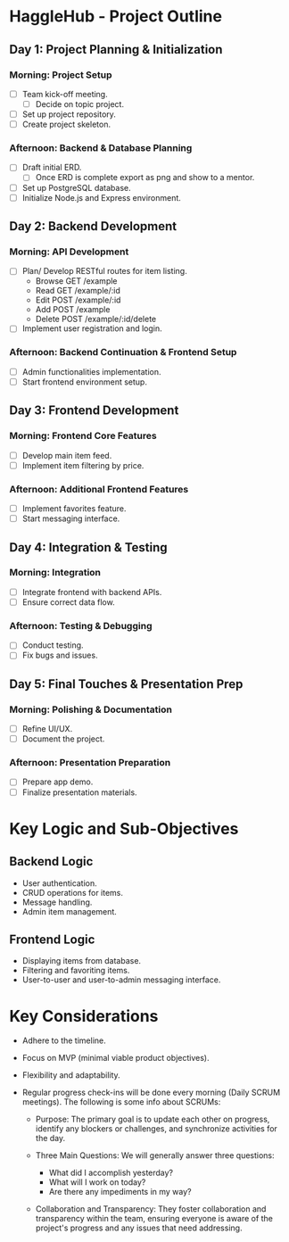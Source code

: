 # HaggleHub - Project Outline

## Day 1: Project Planning & Initialization

### Morning: Project Setup
- [ ] Team kick-off meeting.
  - [ ] Decide on topic project.
- [ ] Set up project repository.
- [ ] Create project skeleton.

### Afternoon: Backend & Database Planning
- [ ] Draft initial ERD.
  - [ ] Once ERD is complete export as png and show to a mentor.
- [ ] Set up PostgreSQL database.
- [ ] Initialize Node.js and Express environment.

## Day 2: Backend Development

### Morning: API Development
- [ ] Plan/ Develop RESTful routes for item listing.
  - Browse GET /example
  - Read GET /example/:id
  - Edit POST /example/:id
  - Add POST /example
  - Delete POST /example/:id/delete
- [ ] Implement user registration and login.

### Afternoon: Backend Continuation & Frontend Setup
- [ ] Admin functionalities implementation.
- [ ] Start frontend environment setup.

## Day 3: Frontend Development

### Morning: Frontend Core Features
- [ ] Develop main item feed.
- [ ] Implement item filtering by price.

### Afternoon: Additional Frontend Features
- [ ] Implement favorites feature.
- [ ] Start messaging interface.

## Day 4: Integration & Testing

### Morning: Integration
- [ ] Integrate frontend with backend APIs.
- [ ] Ensure correct data flow.

### Afternoon: Testing & Debugging
- [ ] Conduct testing.
- [ ] Fix bugs and issues.

## Day 5: Final Touches & Presentation Prep

### Morning: Polishing & Documentation
- [ ] Refine UI/UX.
- [ ] Document the project.

### Afternoon: Presentation Preparation
- [ ] Prepare app demo.
- [ ] Finalize presentation materials.

# Key Logic and Sub-Objectives

## Backend Logic
- User authentication.
- CRUD operations for items.
- Message handling.
- Admin item management.

## Frontend Logic
- Displaying items from database.
- Filtering and favoriting items.
- User-to-user and user-to-admin messaging interface.

# Key Considerations
- Adhere to the timeline.

- Focus on MVP (minimal viable product objectives).

- Flexibility and adaptability.

- Regular progress check-ins will be done every morning (Daily SCRUM meetings). The following is some info about SCRUMs:

  - Purpose: The primary goal is to update each other on progress, identify any blockers or challenges, and synchronize activities for the day.

  - Three Main Questions: We will generally answer three questions:
    - What did I accomplish yesterday?
    - What will I work on today?
    - Are there any impediments in my way?

  - Collaboration and Transparency: They foster collaboration and transparency within the team, ensuring everyone is aware of the project's progress and any issues that need addressing.

